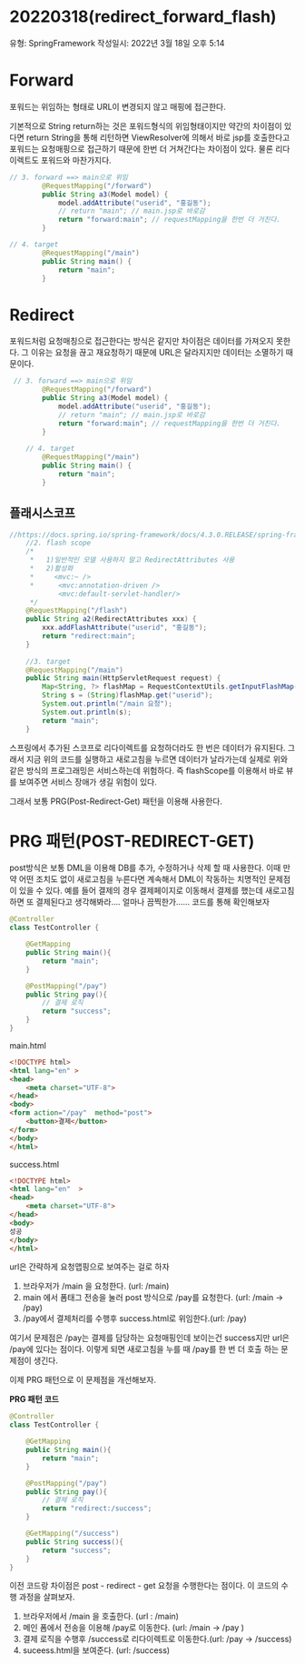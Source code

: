 # 20220318(redirect_forward_flash)

유형: SpringFramework
작성일시: 2022년 3월 18일 오후 5:14

# Forward

포워드는 위임하는 형태로 URL이 변경되지 않고 매핑에 접근한다.

기본적으로 String return하는 것은 포워드형식의 위임형태이지만 약간의 차이점이 있다면 return String을 통해 리턴하면 ViewResolver에 의해서 바로 jsp를 호출한다고 포워드는 요청매핑으로 접근하기 때문에 한번 더 거쳐간다는 차이점이 있다. 물론 리다이렉트도 포워드와 마찬가지다.

```java
// 3. forward ==> main으로 위임
		@RequestMapping("/forward")
		public String a3(Model model) {
			model.addAttribute("userid", "홍길동");
			// return "main"; // main.jsp로 바로감
			return "forward:main"; // requestMapping을 한번 더 거친다.
		}

// 4. target
		@RequestMapping("/main")
		public String main() {
			return "main";
		}
```

# Redirect

포워드처럼 요청매칭으로 접근한다는 방식은 같지만 차이점은 데이터를 가져오지 못한다. 그 이유는 요청을 끊고 재요청하기 때문에 URL은 달라지지만 데이터는 소멸하기 때문이다.

```java
 // 3. forward ==> main으로 위임
		@RequestMapping("/forward")
		public String a3(Model model) {
			model.addAttribute("userid", "홍길동");
			// return "main"; // main.jsp로 바로감
			return "forward:main"; // requestMapping을 한번 더 거친다.
		}
	
	// 4. target
		@RequestMapping("/main")
		public String main() {
			return "main";
		}
```

## 플래시스코프

```java
//https://docs.spring.io/spring-framework/docs/4.3.0.RELEASE/spring-framework-reference/html/mvc.html#mvc-flash-attributes
	//2. flash scope
	/*
	 *   1)일반적인 모델 사용하지 말고 RedirectAttributes 사용
	 *   2)활성화
	 *     <mvc:~ />
	 *     	<mvc:annotation-driven />
	        <mvc:default-servlet-handler/>
	 */
	@RequestMapping("/flash")
	public String a2(RedirectAttributes xxx) {
		xxx.addFlashAttribute("userid", "홍길동");
		return "redirect:main"; 
	}
	
	//3. target
	@RequestMapping("/main")
	public String main(HttpServletRequest request) {
		Map<String, ?> flashMap = RequestContextUtils.getInputFlashMap(request);
		String s = (String)flashMap.get("userid");
		System.out.println("/main 요청");
		System.out.println(s);
		return "main";
	}
```

스프링에서 추가된 스코프로 리다이렉트를 요청하더라도 한 번은 데이터가 유지된다.  그래서 지금 위의 코드를 실행하고 새로고침을 누르면 데이터가 날라가는데 실제로 위와 같은 방식의 프로그래밍은 서비스하는데 위험하다. 즉 flashScope를 이용해서 바로 뷰를 보여주면 서비스 장애가 생길 위험이 있다.

그래서 보통 PRG(Post-Redirect-Get) 패턴을 이용해 사용한다.

# PRG 패턴(POST-REDIRECT-GET)

post방식은 보통 DML을 이용해 DB를 추가, 수정하거나 삭제 할 때 사용한다. 이때 만약 어떤 조치도 없이 새로고침을 누른다면 계속해서 DML이 작동하는 치명적인 문제점이 있을 수 있다. 예를 들어 결제의 경우 결제페이지로 이동해서 결제를 했는데 새로고침하면 또 결제된다고 생각해봐라.... 얼마나 끔찍한가...... 코드를 통해 확인해보자

```java
@Controller
class TestController {

    @GetMapping
    public String main(){
        return "main";
    }

    @PostMapping("/pay")
    public String pay(){
        // 결제 로직
        return "success";
    }
}
```

main.html

```html
<!DOCTYPE html>
<html lang="en" >
<head>
    <meta charset="UTF-8">
</head>
<body>
<form action="/pay"  method="post">
    <button>결제</button>
</form>
</body>
</html>
```

success.html

```html
<!DOCTYPE html>
<html lang="en"  >
<head>
    <meta charset="UTF-8">
</head>
<body>
성공
</body>
</html>
```

url은  간략하게 요청맵핑으로 보여주는 걸로 하자

1. 브라우저가 /main 을 요청한다. (url: /main)
2. main 에서 폼태그 전송을 눌러 post 방식으로 /pay를 요청한다. (url: /main → /pay)
3. /pay에서 결제처리를 수행후 success.html로 위임한다.(url: /pay)

여기서 문제점은 /pay는 결제를 담당하는 요청매핑인데 보이는건 success지만 url은 /pay에 있다는 점이다. 이렇게 되면 새로고침을 누를 때 /pay를 한 번 더 호출 하는 문제점이 생긴다.

이제 PRG 패턴으로 이 문제점을 개선해보자.

**PRG 패턴 코드**

```java
@Controller
class TestController {

    @GetMapping
    public String main(){
        return "main";
    }

    @PostMapping("/pay")
    public String pay(){
        // 결제 로직
        return "redirect:/success";
    }

    @GetMapping("/success")
    public String success(){
        return "success";
    }
}
```

이전 코드랑 차이점은 post - redirect - get 요청을 수행한다는 점이다. 이 코드의 수행 과정을 살펴보자.

1. 브라우저에서 /main 을 호출한다. (url : /main)
2. 메인 폼에서 전송을 이용해 /pay로 이동한다. (url: /main → /pay )
3. 결제 로직을 수행후 /success로 리다이렉트로 이동한다.(url: /pay → /success)
4. suceess.html을 보여준다. (url: /success)